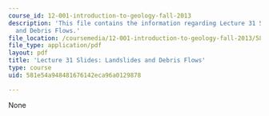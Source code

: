 ```yaml
---
course_id: 12-001-introduction-to-geology-fall-2013
description: 'This file contains the information regarding Lecture 31 Slides: Landslides
  and Debris Flows.'
file_location: /coursemedia/12-001-introduction-to-geology-fall-2013/581e54a948481676142eca96a0129878_MIT12_001F13_Lec31Slides.pdf
file_type: application/pdf
layout: pdf
title: 'Lecture 31 Slides: Landslides and Debris Flows'
type: course
uid: 581e54a948481676142eca96a0129878

---
```

None